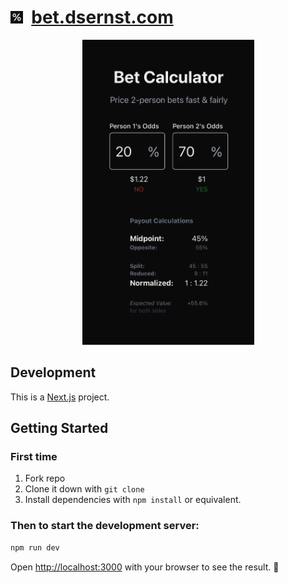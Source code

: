 # <img src="./app/apple-icon.png" width="20px" />&nbsp; [bet.dsernst.com](https://bet.dsernst.com)

<p align="center"><img src="./public/screenshot.png" width="275px" /></p>

## Development

This is a [Next.js](https://nextjs.org/) project.

## Getting Started

### First time

1. Fork repo
2. Clone it down with `git clone`
3. Install dependencies with `npm install` or equivalent.

### Then to start the development server:

```bash
npm run dev
```

Open [http://localhost:3000](http://localhost:3000) with your browser to see the result. 🎉
